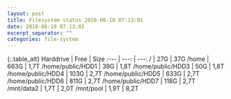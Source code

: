```yaml
---
layout: post
title: Filesystem status 2018-06-10 07:13:01
date: 2018-06-10 07:13:01
excerpt_separator: ""
categories: file-system
---
```

{:.table_alt}
Harddrive | Free | Size
:--- | ---: | ---:
/ | 27G | 37G
/home | 663G | 1,7T
/home/public/HDD1 | 39G | 1,8T
/home/public/HDD3 | 50G | 1,8T
/home/public/HDD4 | 103G | 2,7T
/home/public/HDD5 | 633G | 2,7T
/home/public/HDD6 | 811G | 2,7T
/home/public/HDD7 | 118G | 2,7T
/mnt/data2 | 1,7T | 2,0T
/mnt/pool | 1,9T | 8,2T
